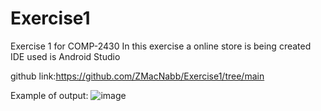 # Exercise1
Exercise 1 for COMP-2430
In this exercise a online store is being created
IDE used is Android Studio

github link:https://github.com/ZMacNabb/Exercise1/tree/main

Example of output: ![image](https://user-images.githubusercontent.com/105223785/167432377-66d09c10-d088-4bc6-aeea-29b2cb8f74c1.png)
